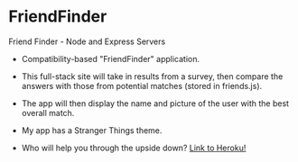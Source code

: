 # FriendFinder
Friend Finder - Node and Express Servers

* Compatibility-based "FriendFinder" application.
* This full-stack site will take in results from a survey, then compare the answers with those from potential matches (stored in friends.js). 
* The app will then display the name and picture of the user with the best overall match.

* My app has a Stranger Things theme.
* Who will help you through the upside down? [Link to Heroku!](https://fast-citadel-45047.herokuapp.com/)
